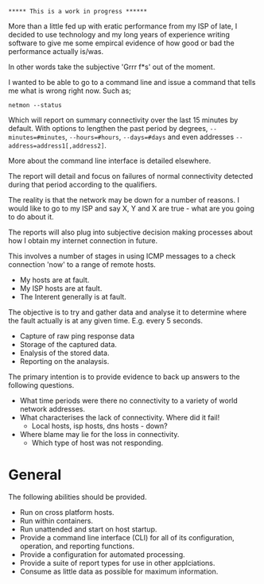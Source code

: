 `***** This is a work in progress ******`

More than a little fed up with eratic performance from my ISP of late, I decided to use technology and my long years of experience writing software to give me some empircal evidence of how good or bad the performance actually is/was. 

In other words take the subjective 'Grrr  f*s' out of the moment.

I wanted to be able to go to a command line and issue a command that tells me what is wrong right now. Such as;

```netmon --status```

Which will report on summary connectivity over the last 15 minutes by default. With options to lengthen the past period by degrees, ```--minutes=#minutes```, ```--hours=#hours```, ```--days=#days``` and even addresses ```--address=address1[,address2]```.

More about the command line interface is detailed elsewhere.

The report will detail and focus on failures of normal connectivity detected during that period according to the qualifiers.

The reality is that the network may be down for a number of reasons. I would like to go to my ISP and say X, Y and X are true - what are you going to do about it. 

The reports will also plug into subjective decision making processes about how I obtain my internet connection in future.

This involves a number of stages in using ICMP messages to a check connection 'now' to a range of remote hosts.

* My hosts are at fault.
* My ISP hosts are at fault.
* The Interent generally is at fault.

The objective is to try and gather data and analyse it to determine where the fault actually is at any given time. E.g. every 5 seconds.

* Capture of raw ping response data
* Storage of the captured data.
* Enalysis of the stored data.
* Reporting on the analaysis.

The primary intention is to provide evidence to back up answers to the following questions.

* What time periods were there no connectivity to a variety of world network addresses.
* What characterises the lack of connectivity. Where did it fail!
    * Local hosts, isp hosts, dns hosts - down?
* Where blame may lie for the loss in connectivity.
    * Which type of host was not responding.

# General

The following abilities should be provided. 

* Run on cross platform hosts.
* Run within containers.
* Run unattended and start on host startup.
* Provide a command line interface (CLI) for all of its configuration, operation, and reporting functions.
* Provide a configuration for automated processing.
* Provide a suite of report types for use in other applciations.
* Consume as little data as possible for maximum information.

